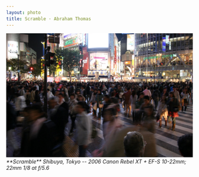 ```yaml
---
layout: photo
title: Scramble · Abraham Thomas
---
```


<img src="/assets/photos/Scramble.jpg" width="540px" class="photo">

<i>
**Scramble**  
Shibuya, Tokyo -- 2006  
Canon Rebel XT + EF-S 10-22mm; 22mm 1/8 at f/5.6
</i>
